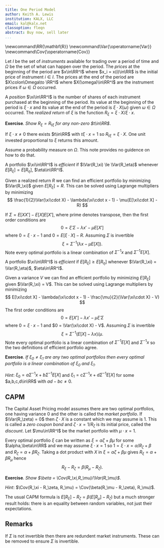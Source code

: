 ```yaml
---
title: One Period Model
author: Keith A. Lewis
institution: KALX, LLC
email: kal@kalx.net
classoption: fleqn
abstract: Buy now, sell later
...
```


\newcommand\RR{\mathbf{R}}
\newcommand\Var{\operatorname{Var}}
\newcommand\Cov{\operatorname{Cov}}

Let $I$ be the set of _instruments_ available for trading over a period of time
and $Ω$ be the set of what can happen over the period.
The _prices_ at the beginning of the period are $x\in\RR^I$ where $x_i = x(i)\in\RR$ is the initial
price of instrument $i\in I$.
The prices at the end of the period are $X\colon\Omega\to \RR^I$ where $X(\omega)\in\RR^I$
are the instrument prices if $\omega\in\Omega$ occurred.

A _position_ $\xi\in\RR^I$ is the number of shares of each instrument purchased
at the beginning of the period. Its value at the beginning of the period
is $\xi\cdot x$ and its value at the end of the period is $\xi\cdot X(\omega)$
given $\omega\in\Omega$ occurred. The _realized return_ of $\xi$
is the function $R_\xi = \xi\cdot X/\xi\cdot x$.

__Exercise__. _Show $R_\xi = R_{t\xi}$ for any non-zero $t\in\RR$_.

If $\xi\cdot x\not=0$ there exists $t\in\RR$ with $t\xi\cdot x = 1$
so $R_{t\xi} = \xi\cdot X$. One unit invested proportional to $\xi$
returns this amount.

Assume a probability measure on $\Omega$. This note provides no guidence on how to do that.

A portfolio $\xi\in\RR^I$ is _efficient_ if $\Var(R_\xi) \le \Var(R_\eta)$
whenever $E[R_\xi] = E[R_\eta]$, $\eta\in\RR^I$.

Given a realized return $R$ we can find an efficient portfolio by
minimizing $\Var(R_\xi)$ given $E[R_\xi] = R$. This can be solved using Lagrange
multipliers by minimizing
$$
	\frac{1}{2}\Var(\xi\cdot X) - \lambda(\xi\cdot x - 1) - \mu(E[\xi\cdot X] - R)
$$

If $\Sigma = E[XX'] - E[X]E[X']$, where prime denotes transpose, then the first order conditions are
$$
	0 = \xi'\Sigma - \lambda x' - \mu E[X']
$$
where $0 = \xi\cdot x - 1$ and $0 = E[\xi\cdot X] - R$. Assuming $\Sigma$ is invertible
$$
	\xi = \Sigma^{-1}(\lambda x - \mu E[X]).
$$
Note every optimal portfolio is a linear combination of $\Sigma^{-1}x$ and $\Sigma^{-1}E[X]$.

A portfolio $\xi\in\RR^I$ is _efficient_ if $E[R_\xi] \ge E[R_\eta]$
whenever $\Var(R_\xi) = \Var(R_\eta)$, $\eta\in\RR^I$.

Given a variance $V$ we can find an efficient portfolio by
minimizing $E[R_\xi]$ given $\Var(R_\xi) = V$. This can be solved using Lagrange
multipliers by minimizing
$$
	E[\xi\cdot X] - \lambda(\xi\cdot x - 1) - \frac{\mu}{2}(\Var(\xi\cdot X) - V)
$$
The first order conditions are
$$
	0 = E[X'] - \lambda x' - \mu \xi'\Sigma
$$
where $0 = \xi\cdot x - 1$ and $0 = \Var(\xi\cdot X) - V$. Assuming $\Sigma$ is invertible
$$
	\xi = \Sigma^{-1}(E[X] - \lambda x)/\mu.
$$
Note every optimal portfolio is a linear combination of $\Sigma^{-1}E[X]$ and
$\Sigma^{-1}x$ so the two definitions of efficient portfolio agree.

__Exercise__. _If $\xi_0\not=\xi_1$ are any two optimal portfolios then
every optimal portfolio is a linear combination of $\xi_0$ and $\xi_1$_.

_Hint_: $\xi_0 = a\Sigma^{-1}x + b\Sigma^{-1}E[X]$ and
$\xi_1 = c\Sigma^{-1}x + d\Sigma^{-1}E[X]$ for some $a,b,c,d\in\RR$ with
$ad - bc\not=0$.

## CAPM

The Capital Asset Pricing model assumes there are two optimal portfolios,
one having variance 0 and the other is called the _market portfolio_.
If $\Var(R_\zeta) = 0$ then $\zeta\cdot X$ is a constant which we may
assume is 1.  This is called a _zero coupon bond_ and $\zeta\cdot x = 1/R_\zeta$
is its initial price, called the _discount_. Let $\mu\in\RR^I$ be the market portfolio
with $\mu\cdot x = 1$.

Every optimal portfolio $\xi$ can be written as $\xi = \alpha\zeta + \beta\mu$ for
some $\alpha,\beta\in\RR$ and we may assume $\xi\cdot x = 1$
so $1 = \xi\cdot x = \alpha/R_\zeta + \beta$ and $R_\zeta = \alpha + \beta R_\zeta$.
Taking a dot product with $X$ in $\xi = \alpha\zeta + \beta\mu$ gives
$R_\xi = \alpha + \beta R_\mu$ hence
$$
	R_\xi - R_\zeta = \beta(R_\mu - R_\zeta).
$$

__Exercise__. _Show $\beta = \Cov(R_\xi,R_\mu)/\Var(R_\mu)$_.

_Hint_: $\Cov(R_\xi - R_\zeta, R_\mu) = \Cov(\beta(R_\mu - R_\zeta), R_\mu)$.

The usual CAPM formula is $E[R_\xi] - R_\zeta = \beta(E[R_\mu] - R_\zeta)$
but a much stronger result holds: there is an equality between random variables,
not just their expectations.

## Remarks

If $\Sigma$ is not invertible then there are redundent market instruments.
These can be removed to ensure $\Sigma$ is invertible.

<!--

## Derivative

A _derivative instrument_ is a function $A\colonΩ\to\RR$ that pays some _amount_
at the end of the period depending on what happened.
If there is a $γ\in\RR^I$ with
$γ\cdot X = A$ then there is a perfect hedge. The _cost_ of
setting up the hedge at the beginning of the period is $γ\cdot x$.

If more things can happen than the number of instruments then it is not
the case perfect hedges always exist.  The usual case is that they do
not and risk management involves the study of how well a derivative can
be hedged.
The basic problem of one-period hedging is to find $γ\in\RR^I$ such that
$γ\cdot X - A$ is "minimized" in some sense.

## Arbitrage

The cost of acquiring $γ$ shares of each instrument at the beginning
of the period is $γ\cdot x$. If that is negative then you make money.
At the end of the period you close the position by selling all of your
shares.  This results in a cash flow of $γ\cdot X$ to your account.
If that is non-negative then you don't lose money.  A one period model
has _arbitrage_ if there exists $γ\in \RR^I$ with $γ\cdot x <
0$ and $γ\cdot X(\omega)\ge0$, $\omega\inΩ$.

## FTAP

The one-period Fundamental Theorem of Asset Pricing states that there is no
arbitrage if and only if there exists a non-negative measure $\Pi$ on $Ω$
such that $x = \int_Ω X\,d\Pi$. If such a measure exists and
$γ\cdot X\ge 0$ then $γ\cdot x \ge 0$ so there is no arbitrage.

We assume $X$ is bounded and $\Pi$ is finitely additive.

**Lemma.** _If $x\in\bm{R}^n$ and $C$ is a closed cone in
$\bm{R}^n$ with $x\not\in C$ then there exists $ξ\in\bm{R}^n$
with $ξ\cdot x < 0$ and $ξ\cdot y \ge0$ for $y\in C$._

Recall that a _cone_ is a subset of a vector space closed under addition
and multiplication by a positive scalar, that is, $C + C\subseteq C$
and $tC\subseteq C$ for $t > 0$.
For example, the set of arbitrage positions is a cone.

_Proof._ Since $C$ is closed and convex there exists $x^*\in C$ with
$0 < ||x^* - x|| \le ||y - x||$ for all $y\in C$.  Let $ξ = x^* - x$.
For any $y\in C$ and $t > 0$ we have $ty + x^*\in C$ so $||ξ|| \le ||ty + ξ||$. 
Simplifying gives $t^2||y||^2 + 2tξ\cdot y\ge 0$. 
Dividing by $t > 0$ and letting $t$ decrease to 0 shows $ξ\cdot y\ge 0$. 
Take $y = x^*$ then $tx^* + x^*\in C$ for $t \ge -1$. By similar reasoning,
letting $t$ increase to 0 shows $ξ\cdot x^*\le 0$ so $ξ\cdot x^* = 0$. 
Since $0 < ||ξ||^2 = ξ\cdot (x^* - x) = -ξ\cdot x$ we have $ξ\cdot x < 0$.
$\blacksquare$

The set of non-negative finitely additive measures is a closed
cone and $X\mapsto \int_Ω X\,d\Pi$ is positive, linear, and continuous
so $C = \{\int_Ω X\,d\Pi \mid \Pi\ge 0\}$ is also a closed cone.
The contrapositive of the FTAP follows from the lemma.

The proof also shows how to find an arbitrage when one exists.
For example, if $Ω$ is a singleton then the cone generated by $X(Ω)$
is $\{tX(ω)\mid t \ge 0\}$ where $Ω = \{ω\}$.  The projection onto the
ray is $e\otimes e$ where $e = X(ω)/\|X(ω)\|$ so $ξ = (x\cdot e)e - x$
is an arbitrage unless $x$ is a positive scalar multiple of $X(ω)$.

Note that the lemma is a purely geometric fact that does not involve measures.
It is usually called Farkas' lemma and is a special case of the Hahn-Banach theorem
in finite dimensional space.

## Hedging

Given a derivative payoff $A$ at the end of the period we wish to
minimize, in some sense, $γ\cdot X - A$ over available hedges $γ\in\RR^I$.

__Lemma__. _Using the notation above $(γ\cdot X - A)^2 = \|(XX')^{1/2}(γ - XA/X'X)\|^2$ on $Ω$_.

Letting $Σ = (XX')^{1/2}$ we have 
$$
	\|Σγ - Σ^{-1}XA\|^2 = γ'XX'γ - 2γ'XA + X'(XX')^{-1}X A^2
$$
so 
$$
\begin{aligned}
(γ\cdot X - A)^2 &= γ'XX'γ - 2γ'XA + A^2 \\
	&= \|Σγ - Σ^{-1}XA\|^2 - X'(XX')^{-1}X A^2 + A^2.\\
\end{aligned}
$$
Since $(XX')X = X(X'X)$ the matrix $XX'$ has eigenvector $X$ with eigenvalue $V = X'X$
as functions on $Ω$.
This implies $Σ^{-1}X = X/\sigma$ and $X'(XX')^{-1}X = 1$ hence
$$
	(γ\cdot X - A)^2 = \|Σ γ - XA/\sigma\|^2 = \|Σ(γ - XA/σ^2)\|^2.
$$

Given a probability measure on $Ω$, $E[(γ\cdot X - A)^2]$ is minimized
when $γ - E[XX']^{-1}E[XA] = 0$. This is analogous to $γ - XA/σ^2$
being "minimized" over $Ω$. 

If $Ω = \{ω\}$ is a singleton then $γ^* = X(ω)A(ω)/\|X(ω)\|^2$ is the natural choice for the
best estimate. If the model is arbitrage free then $Rx = X(ω)$ for some $R > 0$ and
$γ\cdot x = A(ω)/R$ is the cost of the hedge. In this case $γ\cdot X(ω) = A(ω)$ replicates the derivative
and $X(ω)X'(ω) = R^2xx'$ so $R = \|X\|/\|x\|$.

If $Ω = \{ω_0, ω_1\}$ has two points then $XX'$ is rank two.
If $u,v\in\RR^I$ then the SVD of $uu' + vv'$ in terms of the basis $\{u,v\}$ has eigenvalues 
$$
(a^2 + c^2 \pm \sqrt{(a^2 - c^2)^2 + (2b)^2})/2
$$
where $a^2 = u'u = \|u\|^2$,
$c^2 = v'v = \|v\|^2$, and
$b = u'v = v'u = ρac$.
Note $\|u \pm v\|^2 = a^2 \pm 2b + c^2$.
The eigenvectors are
$$
(a^2 - c^2 \pm \sqrt{(a^2 - c^2)^2 + (2b)^2}, 2b).
$$
Note these are orthogonal and if $a = c$ the eigenvalues are
$a^2 \pm b$, and the eigenvectors are $2(\pm b, b)$

Using $\sqrt{d + x} \approx \sqrt{d} + x/2\sqrt{d}$ for small $x$, the eigenvalues for small $ρ$
are $(a^2 + c^2 \pm |a^2 - c^2| + 2b^2)/2$.
If $a \ge c$ these are $a^2 + b^2/sqrt{a^c - c^2}$ and $c^2 - b^2/sqrt{a^c - c^2}$.
The corresponding eigenvectors are
$(a^2 - c^2 \pm |a^2 - c^2| + 2b^2, 2b)$.
If $a \ge c$ these are $2(a^2 - c^2 + b^2, b)$ and $2(-b^2, b)$.

$$
-(a^2 - c^2 + b^2)b^2 + (b+e)^2$.
= -(a^2 - c^2 + b^2)b^2 + b^2 + 2be + e^2$
$$
$$
	e = -b \pm \sqrt{b^2 + b((a^2 - c^2 + b^2)b^2}
$$

Let $d^2 = a^2 - c^2$ assuming $a \ge c$.
$$
\|(d \pm \sqrt{d^2 + 4b^2})u + 2bv\|^2
$$
$$
= (d \pm \sqrt{d^2 + 4b^2})^2 u'u
  + 2(d \pm \sqrt{d^2 + 4b^2})2b u'v
  + 4b^2 v'v
$$  
$$  
= (d \pm \sqrt{d^2 + 4b^2})^2 a^2
  + 4(d \pm \sqrt{d^2 + 4b^2})b^2
  + 4b^2 c^2
$$
$$
= (d^2 \pm 2d\sqrt{d^2 + 4b^2} + d^2 + 4b^2) a^2
  + 4(d \pm \sqrt{d^2 + 4r^2})b^2
  + 4b^2 c^2
$$
$$
= (a^2d^2 \pm 2a^2d\sqrt{d^2 + 4b^2} + a^2d^2 + 4a^2b^2)
  + 4b^2d \pm 4b^2\sqrt{d^2 + 4r^2}
  + 4b^2 c^2
$$
$$
= 2a^2d^2 + 4a^2b^2
+ 4b^2d
+ 4b^2 c^2
\pm (2a^2d + 4b^2)\sqrt{d^2 + 4b^2}
$$

In general we can do a principal component analysis on $\{X(ω)A(ω)/\|X(ω)\|^2\mid ω\in Ω\}$ and
choose $γ^*$ to be first principal component.

Fix a probability measure and let $Σ = E[XX']^{1/2}$ so
$$
\begin{aligned}
E[(γ\cdot X - A)^2] &= γ'E[XX']γ - 2E[X'A]γ + E[A^2]\\
	&= \|Σγ - Σ^{-1}E[XA]\|^2 - \|Σ^{-1}E[XA]\|^2 + E[A^2].\\
\end{aligned}
$$
This has minimum value $E[A^2] - E[X'A]E[XX']^{-1}E[XA]$ when $γ = E[XX']^{-1}E[XA]$.
The least squares minimum does not depend on initial prices $x$, but we are only
interested in arbitrage free models. In this case we have $x = \int X\,dΠ = E[X]\|Π\|$
where we use the probability measure $P = Π/\|Π\|$.


### Two Instruments

Let $x = (r, s)$, $r,s\in\RR$ and $X = (R, S)$, $R,S\colonΩ\to\RR$.
We may assume $r = s = 1$. The matrix $XX'$ has eigenvectors
$(R/S, 1)$ and $(-S/R, 1)$ with eigenvalues $σ^2 = R^2 + S^2$ and $0$, respectively.

We have
$$
E[XX'] = \begin{pmatrix} E[R^2] & E[RS] \\ E[SR] & E[S^2] \end{pmatrix}
$$
and
$$
E[XX']^{-1} = \frac{1}{E[R^2]E[S^2] - E[RS]^2} 
\begin{pmatrix} E[S^2] & -E[RS] \\ -E[SR] & E[R^2] \end{pmatrix}
$$
The eigenvalues of $E[XX']$ are
$$
(E[R^2] + E[S^2] \pm \sqrt{(E[R^2] - E[S^2])^2 + 4 E[RS]^2})/2
$$
and
The corresponding eigenvectors are
$$
((E[R^2] - E[S^2] \pm \sqrt{(E[R^2] - E[S^2])^2 + 4 E[RS]^2})/2E[RS], 1).
$$

$E[X^2] = E[X]^2 + Var(X)$

-->
